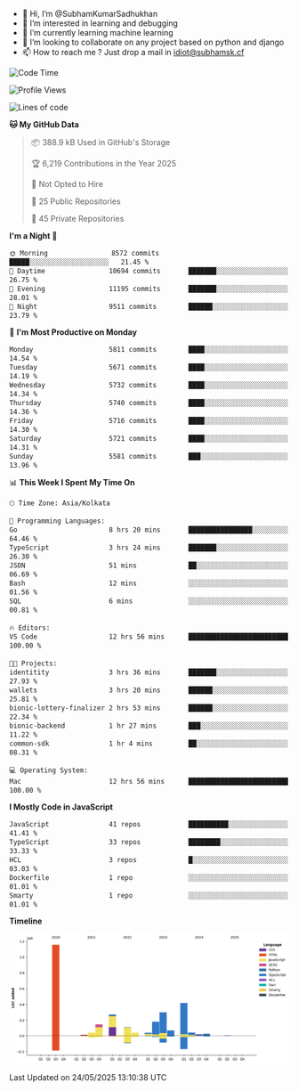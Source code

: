 - 👋 Hi, I’m @SubhamKumarSadhukhan
- 👀 I’m interested in learning and debugging
- 🌱 I’m currently learning machine learning
- 💞️ I’m looking to collaborate on any project based on python and django
- 📫 How to reach me ?
      Just drop a mail in idiot@subhamsk.cf

<!---
SubhamKumarSadhukhan/SubhamKumarSadhukhan is a ✨ special ✨ repository because its `README.md` (this file) appears on your GitHub profile.
You can click the Preview link to take a look at your changes.
--->


<!--START_SECTION:waka-->
![Code Time](http://img.shields.io/badge/Code%20Time-2%2C922%20hrs%2021%20mins-blue)

![Profile Views](http://img.shields.io/badge/Profile%20Views-1-blue)

![Lines of code](https://img.shields.io/badge/From%20Hello%20World%20I%27ve%20Written-2.9%20million%20lines%20of%20code-blue)

**🐱 My GitHub Data** 

> 📦 388.9 kB Used in GitHub's Storage 
 > 
> 🏆 6,219 Contributions in the Year 2025
 > 
> 🚫 Not Opted to Hire
 > 
> 📜 25 Public Repositories 
 > 
> 🔑 45 Private Repositories 
 > 
**I'm a Night 🦉** 

```text
🌞 Morning                8572 commits        █████░░░░░░░░░░░░░░░░░░░░   21.45 % 
🌆 Daytime                10694 commits       ███████░░░░░░░░░░░░░░░░░░   26.75 % 
🌃 Evening                11195 commits       ███████░░░░░░░░░░░░░░░░░░   28.01 % 
🌙 Night                  9511 commits        ██████░░░░░░░░░░░░░░░░░░░   23.79 % 
```
📅 **I'm Most Productive on Monday** 

```text
Monday                   5811 commits        ████░░░░░░░░░░░░░░░░░░░░░   14.54 % 
Tuesday                  5671 commits        ████░░░░░░░░░░░░░░░░░░░░░   14.19 % 
Wednesday                5732 commits        ████░░░░░░░░░░░░░░░░░░░░░   14.34 % 
Thursday                 5740 commits        ████░░░░░░░░░░░░░░░░░░░░░   14.36 % 
Friday                   5716 commits        ████░░░░░░░░░░░░░░░░░░░░░   14.30 % 
Saturday                 5721 commits        ████░░░░░░░░░░░░░░░░░░░░░   14.31 % 
Sunday                   5581 commits        ███░░░░░░░░░░░░░░░░░░░░░░   13.96 % 
```


📊 **This Week I Spent My Time On** 

```text
🕑︎ Time Zone: Asia/Kolkata

💬 Programming Languages: 
Go                       8 hrs 20 mins       ████████████████░░░░░░░░░   64.46 % 
TypeScript               3 hrs 24 mins       ███████░░░░░░░░░░░░░░░░░░   26.30 % 
JSON                     51 mins             ██░░░░░░░░░░░░░░░░░░░░░░░   06.69 % 
Bash                     12 mins             ░░░░░░░░░░░░░░░░░░░░░░░░░   01.56 % 
SQL                      6 mins              ░░░░░░░░░░░░░░░░░░░░░░░░░   00.81 % 

🔥 Editors: 
VS Code                  12 hrs 56 mins      █████████████████████████   100.00 % 

🐱‍💻 Projects: 
identitity               3 hrs 36 mins       ███████░░░░░░░░░░░░░░░░░░   27.93 % 
wallets                  3 hrs 20 mins       ██████░░░░░░░░░░░░░░░░░░░   25.81 % 
bionic-lottery-finalizer 2 hrs 53 mins       ██████░░░░░░░░░░░░░░░░░░░   22.34 % 
bionic-backend           1 hr 27 mins        ███░░░░░░░░░░░░░░░░░░░░░░   11.22 % 
common-sdk               1 hr 4 mins         ██░░░░░░░░░░░░░░░░░░░░░░░   08.31 % 

💻 Operating System: 
Mac                      12 hrs 56 mins      █████████████████████████   100.00 % 
```

**I Mostly Code in JavaScript** 

```text
JavaScript               41 repos            ██████████░░░░░░░░░░░░░░░   41.41 % 
TypeScript               33 repos            ████████░░░░░░░░░░░░░░░░░   33.33 % 
HCL                      3 repos             █░░░░░░░░░░░░░░░░░░░░░░░░   03.03 % 
Dockerfile               1 repo              ░░░░░░░░░░░░░░░░░░░░░░░░░   01.01 % 
Smarty                   1 repo              ░░░░░░░░░░░░░░░░░░░░░░░░░   01.01 % 
```



**Timeline**

![Lines of Code chart](https://raw.githubusercontent.com/SubhamKumarSadhukhan/SubhamKumarSadhukhan/main/assets/bar_graph.png)


 Last Updated on 24/05/2025 13:10:38 UTC
<!--END_SECTION:waka-->
